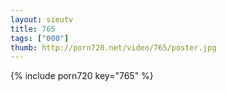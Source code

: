 ```yaml
--- 
layout: sieutv
title: 765
tags: ["000"]
thumb: http://porn720.net/video/765/poster.jpg
---
```

{% include porn720 key="765" %} 
